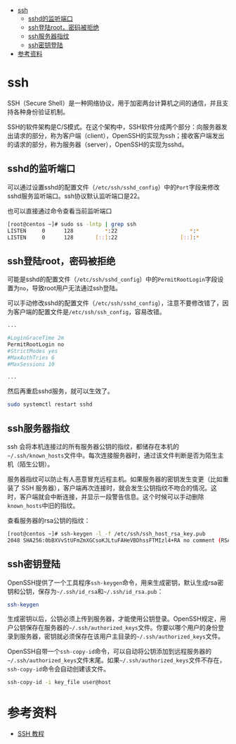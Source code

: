 - [ssh](#ssh)
  - [sshd的监听端口](#sshd的监听端口)
  - [ssh登陆root，密码被拒绝](#ssh登陆root密码被拒绝)
  - [ssh服务器指纹](#ssh服务器指纹)
  - [ssh密钥登陆](#ssh密钥登陆)
- [参考资料](#参考资料)

# ssh

SSH（Secure Shell）是一种网络协议，用于加密两台计算机之间的通信，并且支持各种身份验证机制。

SSH的软件架构是C/S模式。在这个架构中，SSH软件分成两个部分：向服务器发出请求的部分，称为客户端（client），OpenSSH的实现为ssh；接收客户端发出的请求的部分，称为服务器（server），OpenSSH的实现为sshd。

## sshd的监听端口

可以通过设置sshd的配置文件（`/etc/ssh/sshd_config`）中的`Port`字段来修改sshd服务监听端口。ssh协议默认监听端口是22。

也可以直接通过命令查看当前监听端口

```sh
[root@centos ~]# sudo ss -lntp | grep ssh
LISTEN     0      128          *:22                       *:*                   users:(("sshd",pid=7789,fd=3))
LISTEN     0      128       [::]:22                    [::]:*                   users:(("sshd",pid=7789,fd=4))
```

## ssh登陆root，密码被拒绝

可能是sshd的配置文件（`/etc/ssh/sshd_config`）中的`PermitRootLogin`字段设置为`no`，导致root用户无法通过ssh登陆。

可以手动修改sshd的配置文件（`/etc/ssh/sshd_config`），注意不要修改错了，因为客户端的配置文件是`/etc/ssh/ssh_config`，容易改错。

```sh
...

#LoginGraceTime 2m
PermitRootLogin no
#StrictModes yes
#MaxAuthTries 6
#MaxSessions 10

...
```

然后再重启sshd服务，就可以生效了。

```sh
sudo systemctl restart sshd
```

## ssh服务器指纹

ssh 会将本机连接过的所有服务器公钥的指纹，都储存在本机的`~/.ssh/known_hosts`文件中。每次连接服务器时，通过该文件判断是否为陌生主机（陌生公钥）。

服务器指纹可以防止有人恶意冒充远程主机。如果服务器的密钥发生变更（比如重装了 SSH 服务器），客户端再次连接时，就会发生公钥指纹不吻合的情况。这时，客户端就会中断连接，并显示一段警告信息。这个时候可以手动删除`known_hosts`中旧的指纹。

查看服务器的rsa公钥的指纹：

```sh
[root@centos ~]# ssh-keygen -l -f /etc/ssh/ssh_host_rsa_key.pub 
2048 SHA256:0bBXVvStUFmZmXGCsoKJLtuFAHeVBDhssFTMIzl4+RA no comment (RSA)
```

## ssh密钥登陆

OpenSSH提供了一个工具程序`ssh-keygen`命令，用来生成密钥，默认生成rsa密钥和公钥，保存为`~/.ssh/id_rsa`和`~/.ssh/id_rsa.pub`：

```sh
ssh-keygen
```

生成密钥以后，公钥必须上传到服务器，才能使用公钥登录。OpenSSH规定，用户公钥保存在服务器的`~/.ssh/authorized_keys`文件。你要以哪个用户的身份登录到服务器，密钥就必须保存在该用户主目录的`~/.ssh/authorized_keys`文件。

OpenSSH自带一个`ssh-copy-id`命令，可以自动将公钥添加到远程服务器的`~/.ssh/authorized_keys`文件末尾。如果`~/.ssh/authorized_keys`文件不存在，`ssh-copy-id`命令会自动创建该文件。

```sh
ssh-copy-id -i key_file user@host
```

# 参考资料

- [SSH 教程](https://wangdoc.com/ssh/index.html)
